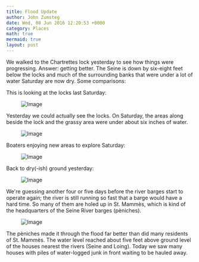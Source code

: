 ```yaml
---
title: Flood Update
author: John Zumsteg
date: Wed, 08 Jun 2016 12:20:53 +0000
category: Places
math: true
mermaid: true
layout: post
---
```

We walked to the Chartrettes lock yesterday to see how things were progressing. Answer: getting better. The Seine is down by six-eight feet below the locks and much of the surrounding banks that were under a lot of water Saturday are now dry. Some comparisons:

This is looking at the locks last Saturday:

<figure class = "landscape">
	<img src="{{"/assets/images/2016/06/DSC09918.jpg" | prepend: site.baseurl | prepend: site.url }}" alt="Image" />
	<figcaption></figcaption>
</figure>



Yesterday we could actually see the locks. On Saturday, the areas along beside the lock and the grassy area were under about six inches of water.

<figure class = "landscape">
	<img src="{{"/assets/images/2016/06/DSC09971.jpg" | prepend: site.baseurl | prepend: site.url }}" alt="Image" />
	<figcaption></figcaption>
</figure>



Boaters enjoying new areas to explore Saturday:

<figure class = "landscape">
	<img src="{{"/assets/images/2016/06/DSC09929.jpg" | prepend: site.baseurl | prepend: site.url }}" alt="Image" />
	<figcaption></figcaption>
</figure>

Back to dry(-ish) ground yesterday:

<figure class = "landscape">
	<img src="{{"/assets/images/2016/06/DSC09973.jpg" | prepend: site.baseurl | prepend: site.url }}" alt="Image" />
	<figcaption></figcaption>
</figure>



We're guessing another four or five days before the river barges start to operate again; the river is still running so fast that a barge would have a hard time. So many of them are holed up in St. Mammès, which is kind of the headquarters of the Seine River barges (pèniches).

<figure class = "landscape">
	<img src="{{"/assets/images/2016/06/DSC09979.jpg" | prepend: site.baseurl | prepend: site.url }}" alt="Image" />
	<figcaption></figcaption>
</figure>



The pèniches made it through the flood far better than did many residents of St. Mammès. The water level reached about five feet above ground level of the houses nearest the rivers (Seine and Loing). Today we saw many houses with piles of water-logged junk in front waiting to be hauled away.
